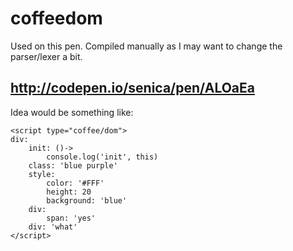 # coffeedom

Used on this pen. Compiled manually as I may want to change the parser/lexer a bit.
## http://codepen.io/senica/pen/ALOaEa

Idea would be something like:

```
<script type="coffee/dom">
div:
	init: ()->
		console.log('init', this)
	class: 'blue purple'
	style:
		color: '#FFF'
		height: 20
		background: 'blue'
	div:
		span: 'yes'
	div: 'what'
</script>
```
